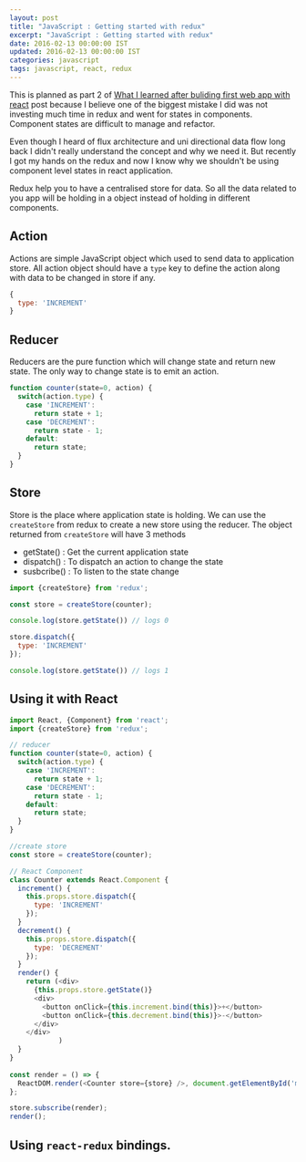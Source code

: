 ```yaml
---
layout: post
title: "JavaScript : Getting started with redux"
excerpt: "JavaScript : Getting started with redux"
date: 2016-02-13 00:00:00 IST
updated: 2016-02-13 00:00:00 IST
categories: javascript
tags: javascript, react, redux
---
```


This is planned as part 2 of [What I learned after buliding first web app with react]() post because I believe one of the biggest mistake I did was not investing much time in redux and went for states in components. Component states are difficult to manage and refactor.

Even though I heard of flux architecture and uni directional data flow long back I didn't really understand the concept and why we need it. But recently I got my hands on the redux and now I know why we shouldn't be using component level states in react application.

Redux help you to have a centralised store for data. So all the data related to you app will be holding in a object instead of holding in different components. 


## Action

Actions are simple JavaScript object which used to send data to application store. All action object should have a `type` key to define the action along with data to be changed in store if any.

~~~ js
{
  type: 'INCREMENT'
}
~~~

## Reducer

Reducers are the pure function which will change state and return new state. The only way to change state is to emit an action. 

```js
function counter(state=0, action) {
  switch(action.type) {
    case 'INCREMENT':
      return state + 1;
    case 'DECREMENT':
      return state - 1;
    default:
      return state;
  }
}
```
## Store

Store is the place where application state is holding. We can use the `createStore` from redux to create a new store using the reducer. The object returned from `createStore` will have 3 methods

* getState()  : Get the current application state
* dispatch()  : To dispatch an action to change the state
* susbcribe() : To listen to the state change

~~~ js
import {createStore} from 'redux';

const store = createStore(counter);

console.log(store.getState()) // logs 0

store.dispatch({
  type: 'INCREMENT'
});

console.log(store.getState()) // logs 1
~~~

## Using it with React

~~~ js
import React, {Component} from 'react';
import {createStore} from 'redux';

// reducer 
function counter(state=0, action) {
  switch(action.type) {
    case 'INCREMENT':
      return state + 1;
    case 'DECREMENT':
      return state - 1;
    default:
      return state;
  }
}

//create store
const store = createStore(counter);

// React Component
class Counter extends React.Component {
  increment() {
    this.props.store.dispatch({
      type: 'INCREMENT'
    });
  }
  decrement() {
    this.props.store.dispatch({
      type: 'DECREMENT'
    });
  }
  render() {
    return (<div>
      {this.props.store.getState()}
      <div>
        <button onClick={this.increment.bind(this)}>+</button>
        <button onClick={this.decrement.bind(this)}>-</button>
      </div>
    </div>
            )
  }
}
  
const render = () => {
  ReactDOM.render(<Counter store={store} />, document.getElementById('mount'));
};

store.subscribe(render);
render();
~~~ 

## Using `react-redux` bindings.

